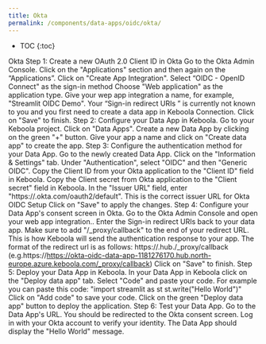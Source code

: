 ```yaml
---
title: Okta
permalink: /components/data-apps/oidc/okta/
---
```


* TOC
{:toc}

Okta
Step 1: Create a new OAuth 2.0 Client ID in Okta
Go to the Okta Admin Console.
Click on the "Applications" section and then again on the “Applications”.
Click on "Create App Integration".
Select “OIDC - OpenID Connect" as the sign-in method
Choose "Web application" as the application type.
Give your wep app integration a name, for example, "Streamlit OIDC Demo".
Your “Sign-in redirect URIs ” is currently not known to you and you first need to create a data app in Keboola Connection.
Click on "Save" to finish.
Step 2: Configure your Data App in Keboola.
Go to your Keboola project.
Click on "Data Apps".
Create a new Data App by clicking on the green "+" button.
Give your app a name and click on "Create data app" to create the app.
Step 3: Configure the authentication method for your Data App.
Go to the newly created Data App.
Click on the "Information & Settings" tab.
Under "Authentication", select "OIDC" and then "Generic OIDC".
Copy the Client ID from your Okta application to the "Client ID" field in Keboola.
Copy the Client secret from Okta application to the "Client secret" field in Keboola.
In the "Issuer URL" field, enter "https://<yourOktaOrg>.okta.com/oauth2/default". This is the correct issuer URL for Okta OIDC Setup
Click on "Save" to apply the changes.
Step 4: Configure your Data App's consent screen in Okta.
Go to the Okta Admin Console and open your web app integration..
Enter the Sign-in redirect URIs back to your data app. Make sure to add "/_proxy/callback" to the end of your redirect URL. This is how Keboola will send the authentication response to your app.
The format of the redirect url is as follows:
https://<dataAppId>.hub.<keboolaConnectionHost>/_proxy/callback
(e.g.https://https://okta-oidc-data-app-1181276170.hub.north-europe.azure.keboola.com/_proxy/callback)
Click on "Save" to finish.
Step 5: Deploy your Data App in Keboola.
In your Data App in Keboola click on the "Deploy data app" tab.
Select "Code" and paste your code. For example you can paste this code: "import streamlit as st st.write("Hello World")"
Click on "Add code" to save your code.
Click on the green "Deploy data app" button to deploy the application.
Step 6: Test your Data App.
Go to the Data App's URL.
You should be redirected to the Okta consent screen.
Log in with your Okta account to verify your identity.
The Data App should display the "Hello World" message.
 
 




